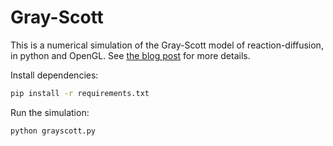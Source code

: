 # Gray-Scott 

This is a numerical simulation of the Gray-Scott model of reaction-diffusion, in python and OpenGL. See [the blog post](https://duanyll.com/2024/7/1/DE-7/) for more details.

Install dependencies:

```bash
pip install -r requirements.txt
```

Run the simulation:

```bash
python grayscott.py
```